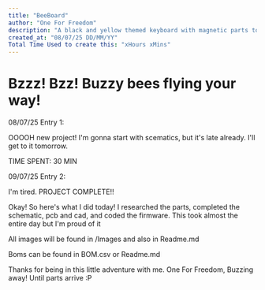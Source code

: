 ```yaml
---
title: "BeeBoard"
author: "One For Freedom"
description: "A black and yellow themed keyboard with magnetic parts to connect with eachother!"
created_at: "08/07/25 DD/MM/YY"
Total Time Used to create this: "xHours xMins"
---
```


# Bzzz! Bzz! Buzzy bees flying your way!

08/07/25
Entry 1:

OOOOH new project! I'm gonna start with scematics, but it's late already. I'll get to it tomorrow.

TIME SPENT: 30 MIN

09/07/25
Entry 2:

I'm tired.
PROJECT COMPLETE!!

Okay! So here's what I did today! I researched the parts, completed the schematic, pcb and cad, and coded the firmware. This took almost the entire day but I'm proud of it

All images will be found in /Images and also in Readme.md 

Boms can be found in BOM.csv or Readme.md

Thanks for being in this little adventure with me. 
One For Freedom, Buzzing away!
Until parts arrive :P
